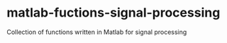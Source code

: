 # matlab-fuctions-signal-processing
Collection of functions written in Matlab for signal processing
